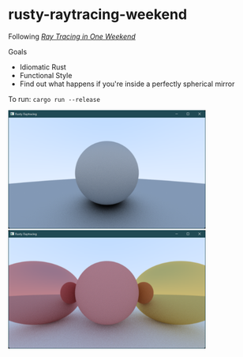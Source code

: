 # rusty-raytracing-weekend

Following [_Ray Tracing in One Weekend_](https://raytracing.github.io/books/RayTracingInOneWeekend.html)

Goals
- Idiomatic Rust
- Functional Style
- Find out what happens if you're inside a perfectly spherical mirror

To run:
`cargo run --release`

<img src="media/8.6.png" width="400px"/>

<img src="media/9.5.png" width="400px"/>

